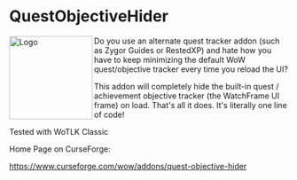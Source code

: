 # QuestObjectiveHider

<img src="com/tomchapin/quest-objective-hider/blob/main/logo/quest-objective-hider.jpg?raw=true" alt="Logo" align="left" height="150" width="150" >

Do you use an alternate quest tracker addon (such as Zygor Guides or RestedXP) and hate how you have to keep minimizing the default WoW quest/objective tracker every time you reload the UI?

This addon will completely hide the built-in quest / achievement objective tracker (the WatchFrame UI frame) on load. That's all it does. It's literally one line of code!

Tested with WoTLK Classic

Home Page on CurseForge:

https://www.curseforge.com/wow/addons/quest-objective-hider
